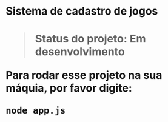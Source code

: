 <h1> Sistema de cadastro de jogos <h1>

> Status do projeto: Em desenvolvimento

Para rodar esse projeto na sua máquia, por favor digite:

```
node app.js
```
